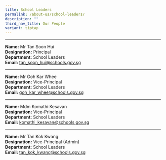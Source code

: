 ```yaml
---
title: School Leaders
permalink: /about-us/school-leaders/
description: ""
third_nav_title: Our People
variant: tiptap
---
```

<hr>
<p><strong>Name:</strong> Mr Tan Soon Hui
<br><strong>Designation:</strong> Principal
<br><strong>Department:</strong> School Leaders
<br><strong>Email:</strong>  <a href="mailto:tan_soon_hui@schools.gov.sg" rel="noopener noreferrer nofollow" target="_blank">tan_soon_hui@schools.gov.sg</a>
</p>
<hr>
<p><strong>Name:</strong> Mr Goh Kar Whee
<br><strong>Designation:</strong> Vice-Principal
<br><strong>Department:</strong> School Leaders
<br><strong>Email:</strong>  <a href="mailto:goh_kar_whee@schools.gov.sg" rel="noopener noreferrer nofollow" target="_blank">goh_kar_whee@schools.gov.sg</a>
</p>
<hr>
<p><strong>Name:</strong> Mdm Komathi Kesavan
<br><strong>Designation:</strong> Vice-Principal
<br><strong>Department:</strong> School Leaders
<br><strong>Email:</strong>  <a href="mailto:komathi_kesavan@schools.gov.sg" rel="noopener noreferrer nofollow" target="_blank">komathi_kesavan@schools.gov.sg</a>
</p>
<hr>
<p><strong>Name:</strong> Mr Tan Kok Kwang
<br><strong>Designation:</strong> Vice-Principal (Admin)
<br><strong>Department:</strong> School Leaders
<br><strong>Email:</strong>  <a href="mailto:tan_kok_kwang@schools.gov.sg" rel="noopener noreferrer nofollow" target="_blank">tan_kok_kwang@schools.gov.sg</a>
</p>